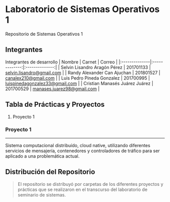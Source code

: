 # Laboratorio de Sistemas Operativos 1
Repositorio de Sistemas Operativos 1

## Integrantes
Integrantes de desarrollo
| Nombre | Carnet | Correo |
|:--------------|:-------------:|:--------------:|
| Selvin Lisandro Aragón Pérez | 201701133 | selvin.lisandro@gmail.com      |
| Randy Alexander Can Ajuchan  | 201801527 | canalex210@gmail.com           |
| Luis Pedro Pineda Gonzalez   | 201700995 | luispinedagonzalez33@gmail.com |
| Cristian Manasés Juárez Juárez | 201700529 | manases.juarez98@gmail.com |

## Tabla de Prácticas y Proyectos
1. Proyecto 1

### Proyecto 1
***
Sistema computacional distribuído, cloud native, utilizando diferentes servicios de mensajería, contenedores y controladores de tráfico para ser aplicado a una problemática actual.
## Distribución del Repositorio
> El repositorio se distribuyó por carpetas de los diferentes
> proyectos y prácticas que se realizaron en el transcurso
> del laboratorio de seminario de sistemas.
